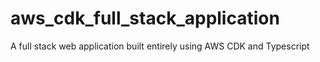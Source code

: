 # aws_cdk_full_stack_application
A full stack web application built entirely using AWS CDK and Typescript
